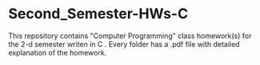 # Second_Semester-HWs-C
This repository contains "Computer Programming" class homework(s) for the 2-d semester writen in C .
Every folder has a .pdf file with detailed explanation of the homework.
